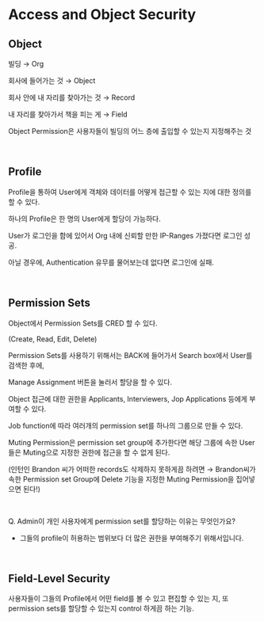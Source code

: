 Access and Object Security
==============================

## Object

빌딩 → Org

회사에 들어가는 것 → Object

회사 안에 내 자리를 찾아가는 것 → Record

내 자리를 찾아가서 책을 피는 게 → Field

Object Permission은 사용자들이 빌딩의 어느 층에 출입할 수 있는지 지정해주는 것

</br>

## Profile


Profile을 통하여 User에게 객체와 데이터를 어떻게 접근할 수 있는 지에 대한 정의를 할 수 있다.

하나의 Profile은 한 명의 User에게 할당이 가능하다.

User가 로그인을 함에 있어서 Org 내에 신뢰할 만한 IP-Ranges 가졌다면 로그인 성공.

아닐 경우에, Authentication 유무를 물어보는데 없다면 로그인에 실패.


</br>

## Permission Sets

Object에서 Permission Sets를 CRED 할 수 있다.

(Create, Read, Edit, Delete)

Permission Sets를 사용하기 위해서는 BACK에 들어가서 Search box에서 User를 검색한 후에, 

Manage Assignment 버튼을 눌러서 할당을 할 수 있다.  

Object 접근에 대한 권한을 Applicants, Interviewers, Jop Applications 등에게 부여할 수 있다.

Job function에 따라 여러개의 permission set를 하나의 그룹으로 만들 수 있다.

Muting Permission은 permission set group에 추가한다면 해당 그룹에 속한 User들은 Muting으로 지정한 권한에 접근을 할 수 없게 된다.

(인턴인 Brandon 씨가 어떠한 records도 삭제하지 못하게끔 하려면 → Brandon씨가 속한 Permission set Group에 Delete 기능을 지정한 Muting Permission을 집어넣으면 된다!)

</br>

Q. Admin이 개인 사용자에게 permission set를 할당하는 이유는 무엇인가요?

- 그들의 profile이 허용하는 범위보다 더 많은 권한을 부여해주기 위해서입니다.


</br>

## **Field-Level Security**

사용자들이 그들의 Profile에서 어떤 field를 볼 수 있고 편집할 수 있는 지, 또 permission sets를 할당할 수 있는지 control 하게끔 하는 기능.


